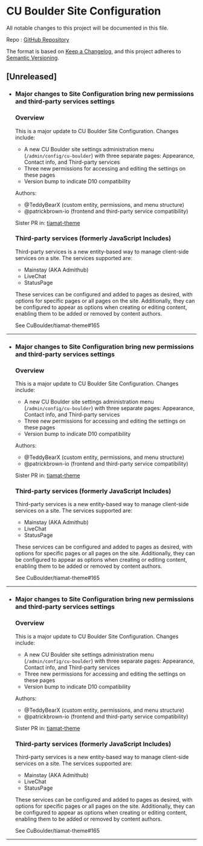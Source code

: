 # CU Boulder Site Configuration

All notable changes to this project will be documented in this file.

Repo : [GitHub Repository](https://github.com/CuBoulder/ucb_site_configuration)

The format is based on [Keep a Changelog](https://keepachangelog.com/en/1.0.0/),
and this project adheres to [Semantic Versioning](https://semver.org/spec/v2.0.0.html).

## [Unreleased]

- ### Major changes to Site Configuration bring new permissions and third-party services settings
  ### Overview
  
  This is a major update to CU Boulder Site Configuration. Changes include:
  - A new CU Boulder site settings administration menu (`/admin/config/cu-boulder`) with three separate pages: Appearance, Contact info, and Third-party services
  - Three new permissions for accessing and editing the settings on these pages
  - Version bump to indicate D10 compatibility
  
  Authors:
  - @TeddyBearX (custom entity, permissions, and menu structure)
  - @patrickbrown-io (frontend and third-party service compatibility)
  
  Sister PR in: [tiamat-theme](https://github.com/CuBoulder/tiamat-theme/pull/191)
  
  ### Third-party services (formerly JavaScript Includes)
  
  Third-party services is a new entity-based way to manage client-side services on a site. The services supported are:
  - Mainstay (AKA Admithub)
  - LiveChat
  - StatusPage
  
  These services can be configured and added to pages as desired, with options for specific pages or all pages on the site. Additionally, they can be configured to appear as options when creating or editing content, enabling them to be added or removed by content authors.
  
  See CuBoulder/tiamat-theme#165

---


- ### Major changes to Site Configuration bring new permissions and third-party services settings
  ### Overview
  
  This is a major update to CU Boulder Site Configuration. Changes include:
  - A new CU Boulder site settings administration menu (`/admin/config/cu-boulder`) with three separate pages: Appearance, Contact info, and Third-party services
  - Three new permissions for accessing and editing the settings on these pages
  - Version bump to indicate D10 compatibility
  
  Authors:
  - @TeddyBearX (custom entity, permissions, and menu structure)
  - @patrickbrown-io (frontend and third-party service compatibility)
  
  Sister PR in: [tiamat-theme](https://github.com/CuBoulder/tiamat-theme/pull/191)
  
  ### Third-party services (formerly JavaScript Includes)
  
  Third-party services is a new entity-based way to manage client-side services on a site. The services supported are:
  - Mainstay (AKA Admithub)
  - LiveChat
  - StatusPage
  
  These services can be configured and added to pages as desired, with options for specific pages or all pages on the site. Additionally, they can be configured to appear as options when creating or editing content, enabling them to be added or removed by content authors.
  
  See CuBoulder/tiamat-theme#165

---


- ### Major changes to Site Configuration bring new permissions and third-party services settings
  ### Overview
  
  This is a major update to CU Boulder Site Configuration. Changes include:
  - A new CU Boulder site settings administration menu (`/admin/config/cu-boulder`) with three separate pages: Appearance, Contact info, and Third-party services
  - Three new permissions for accessing and editing the settings on these pages
  - Version bump to indicate D10 compatibility
  
  Authors:
  - @TeddyBearX (custom entity, permissions, and menu structure)
  - @patrickbrown-io (frontend and third-party service compatibility)
  
  Sister PR in: [tiamat-theme](https://github.com/CuBoulder/tiamat-theme/pull/191)
  
  ### Third-party services (formerly JavaScript Includes)
  
  Third-party services is a new entity-based way to manage client-side services on a site. The services supported are:
  - Mainstay (AKA Admithub)
  - LiveChat
  - StatusPage
  
  These services can be configured and added to pages as desired, with options for specific pages or all pages on the site. Additionally, they can be configured to appear as options when creating or editing content, enabling them to be added or removed by content authors.
  
  See CuBoulder/tiamat-theme#165

---

